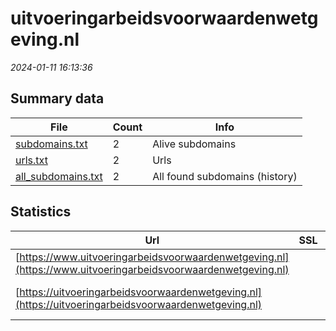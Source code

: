 # uitvoeringarbeidsvoorwaardenwetgeving.nl
*2024-01-11 16:13:36*
## Summary data
| File       | Count | Info |
|------------|-------|------|
|[subdomains.txt](/data/uitvoeringarbeidsvoorwaardenwetgeving.nl/subdomains.txt)|2|Alive subdomains|
|[urls.txt](/data/uitvoeringarbeidsvoorwaardenwetgeving.nl/urls.txt)|2|Urls|
|[all_subdomains.txt](/data/uitvoeringarbeidsvoorwaardenwetgeving.nl/all_subdomains.txt)|2|All found subdomains (history)|
## Statistics
| Url | SSL | Server | Cookie | HSTS | CSP | XFO | XXP | RP | Tech |Title |
|------------|-------|------|------|------|------|------|------|------|------|------|
|[https://www.uitvoeringarbeidsvoorwaardenwetgeving.nl](https://www.uitvoeringarbeidsvoorwaardenwetgeving.nl)| |nginx| |:white_check_mark: |:warning: | | | 3:white_check_mark: |HSTS Nginx|302 Found|
|[https://uitvoeringarbeidsvoorwaardenwetgeving.nl](https://uitvoeringarbeidsvoorwaardenwetgeving.nl)| |nginx| |:white_check_mark: |:warning: | | | 3:white_check_mark: |HSTS Nginx|301 Moved Perman...|